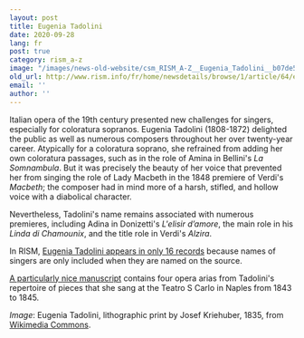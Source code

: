 ```yaml
---
layout: post
title: Eugenia Tadolini
date: 2020-09-28
lang: fr
post: true
category: rism_a-z
image: "/images/news-old-website/csm_RISM_A-Z__Eugenia_Tadolini__b07de51394.jpg"
old_url: http://www.rism.info/fr/home/newsdetails/browse/1/article/64/eugenia-tadolini.html
email: ''
author: ''
---
```


Italian opera of the 19th century presented new challenges for singers, especially for coloratura sopranos. Eugenia Tadolini (1808-1872) delighted the public as well as numerous composers throughout her over twenty-year career. Atypically for a coloratura soprano, she refrained from adding her own coloratura passages, such as in the role of Amina in Bellini's _La Somnambula_. But it was precisely the beauty of her voice that prevented her from singing the role of Lady Macbeth in the 1848 premiere of Verdi's _Macbeth_; the composer had in mind more of a harsh, stifled, and hollow voice with a diabolical character.   
  
Nevertheless, Tadolini's name remains associated with numerous premieres, including Adina in Donizetti's _L'elisir d’amore_, the main role in his _Linda di Chamounix_, and the title role in Verdi's _Alzira_.   
  
In RISM, [Eugenia Tadolini appears in only 16 records](https://opac.rism.info/search?View=rism&q=Tadolini+Eugenia "Opens external link in new window") because names of singers are only included when they are named on the source.   
  
[A particularly nice manuscript](https://opac.rism.info/search?id=450065335&View=rism "Opens external link in new window") contains four opera arias from Tadolini's repertoire of pieces that she sang at the Teatro S Carlo in Naples from 1843 to 1845.&nbsp;   
  
  
_Image_: Eugenia Tadolini, lithographic print by Josef Kriehuber, 1835, from [Wikimedia Commons](https://de.wikipedia.org/wiki/Datei:Eugenia_Tadolini.jpg "Opens external link in new window").

&nbsp;

